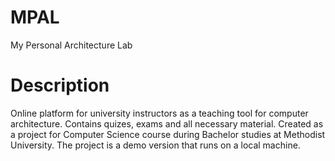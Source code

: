 # MPAL

My Personal Architecture Lab 

# Description 
Online platform for university instructors as a teaching tool for computer architecture. Contains quizes, exams and all necessary material. 
Created as a project for Computer Science course during Bachelor studies at Methodist University. 
The project is a demo version that runs on a local machine.
